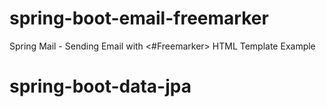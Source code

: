 # spring-boot-email-freemarker
Spring Mail - Sending Email with &lt;#Freemarker> HTML Template Example
# spring-boot-data-jpa
